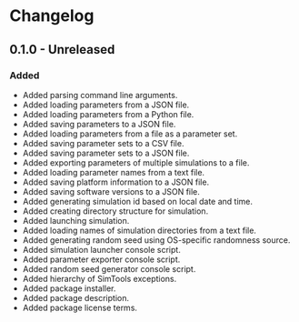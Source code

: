# Changelog

## 0.1.0 - Unreleased

### Added

- Added parsing command line arguments.
- Added loading parameters from a JSON file.
- Added loading parameters from a Python file.
- Added saving parameters to a JSON file.
- Added loading parameters from a file as a parameter set.
- Added saving parameter sets to a CSV file.
- Added saving parameter sets to a JSON file.
- Added exporting parameters of multiple simulations to a file.
- Added loading parameter names from a text file.
- Added saving platform information to a JSON file.
- Added saving software versions to a JSON file.
- Added generating simulation id based on local date and time.
- Added creating directory structure for simulation.
- Added launching simulation.
- Added loading names of simulation directories from a text file.
- Added generating random seed using OS-specific randomness source.
- Added simulation launcher console script.
- Added parameter exporter console script.
- Added random seed generator console script.
- Added hierarchy of SimTools exceptions.
- Added package installer.
- Added package description.
- Added package license terms.

